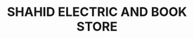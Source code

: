 ---
title: "SHAHID ELECTRIC AND BOOK STORE"
url: /karachi/shahid-electric-and-book-store/
shop: books
---